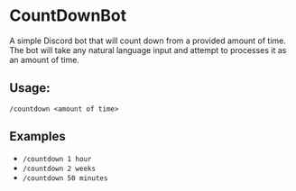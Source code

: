 # CountDownBot
A simple Discord bot that will count down from a provided amount of time. The bot will take any natural language input and attempt to processes it as an amount of time.

## Usage:
`/countdown <amount of time>`

## Examples
 * `/countdown 1 hour`
 * `/countdown 2 weeks`
 * `/countdown 50 minutes`
